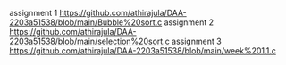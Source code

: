 assignment 1 https://github.com/athirajula/DAA-2203a51538/blob/main/Bubble%20sort.c
assignment 2 https://github.com/athirajula/DAA-2203a51538/blob/main/selection%20sort.c
assignment 3 https://github.com/athirajula/DAA-2203a51538/blob/main/week%201.1.c
